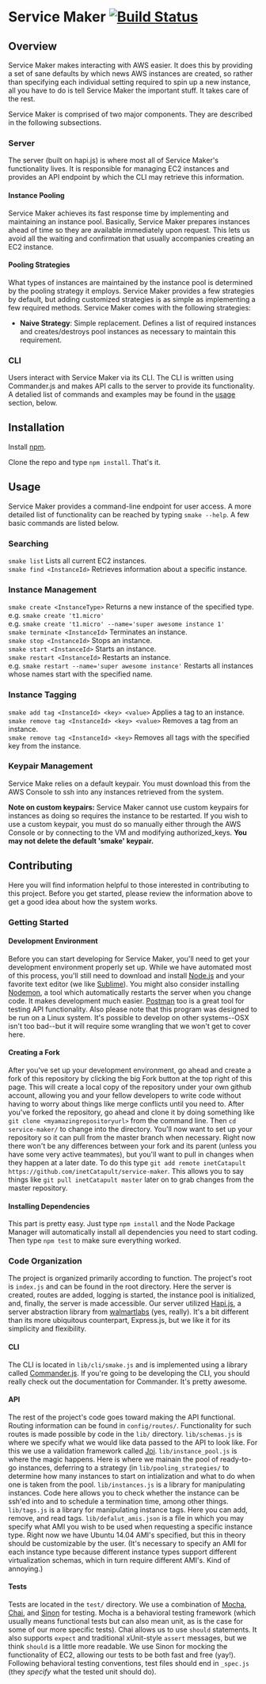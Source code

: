 # Service Maker   [![Build Status](https://travis-ci.org/inetCatapult/service-maker.svg?branch=master)](https://travis-ci.org/inetCatapult/service-maker)

## Overview 
Service Maker makes interacting with AWS easier. It does this by providing a set of sane defaults by which news AWS instances are created, so rather than specifying each individual setting required to spin up a new instance, all you have to do is tell Service Maker the important stuff. It takes care of the rest.

Service Maker is comprised of two major components. They are described in the following subsections.

### Server
The server (built on hapi.js) is where most all of Service Maker's functionality lives. It is responsible for managing EC2 instances and provides an API endpoint by which the CLI may retrieve this information. 

#### Instance Pooling
Service Maker achieves its fast response time by implementing and maintaining an instance pool. Basically, Service Maker prepares instances ahead of time so they are available immediately upon request. This lets us avoid all the waiting and confirmation that usually accompanies creating an EC2 instance. 

#### Pooling Strategies
What types of instances are maintained by the instance pool is determined by the pooling strategy it employs. Service Maker provides a few strategies by default, but adding customized strategies is as simple as implementing a few required methods. Service Maker comes with the following strategies:

 * **Naive Strategy**: Simple replacement. Defines a list of required instances and creates/destroys pool instances as necessary to maintain this requirement.

### CLI
Users interact with Service Maker via its CLI. The CLI is written using Commander.js and makes API calls to the server to provide its functionality. A detalied list of commands and examples may be found in the [usage](#usage) section, below. 

## Installation
Install [npm](https://www.npmjs.com/).

Clone the repo and type `npm install`. That's it. 

## <a name='usage'></a>Usage
Service Maker provides a command-line endpoint for user access. A more detailed list of functionality can be reached by typing `smake --help`. A few basic commands are listed below.

### Searching
`smake list` Lists all current EC2 instances.   
`smake find <InstanceId>` Retrieves information about a specific instance.  

### Instance Management
`smake create <InstanceType>` Returns a new instance of the specified type.  
e.g. `smake create 't1.micro'`  
e.g. `smake create 't1.micro' --name='super awesome instance 1'`  
`smake terminate <InstanceId>` Terminates an instance.  
`smake stop <InstanceId>` Stops an instance.  
`smake start <InstanceId>` Starts an instance.  
`smake restart <InstanceId>` Restarts an instance.  
e.g. `smake restart --name='super awesome instance'` Restarts all instances whose names start with the specified name.

### Instance Tagging
`smake add tag <InstanceId> <key> <value>` Applies a tag to an instance.  
`smake remove tag <InstanceId> <key> <value>` Removes a tag from an instance.  
`smake remove tag <InstanceId> <key>` Removes all tags with the specified key from the instance.

### Keypair Management
Service Make relies on a default keypair. You must download this from the AWS Console to ssh into any instances retrieved from the system. 

**Note on custom keypairs:** Service Maker cannot use custom keypairs for instances as doing so requires the instance to be restarted. If you wish to use a custom keypair, you must do so manually either through the AWS Console or by connecting to the VM and modifying authorized_keys. **You may not delete the default 'smake' keypair.**

## Contributing
Here you will find information helpful to those interested in contributing to this project. Before you get started, please review the information above to get a good idea about how the system works. 

### Getting Started
#### Development Environment
Before you can start developing for Service Maker, you'll need to get your development environment properly set up. While we have automated most of this process, you'll still need to download and install [Node.js](https://nodejs.org/) and your favorite text editor (we like [Sublime](http://www.sublimetext.com/)). You might also consider installing [Nodemon](https://github.com/remy/nodemon), a tool which automatically restarts the server when you change code. It makes development much easier. [Postman](https://chrome.google.com/webstore/detail/postman-rest-client/fdmmgilgnpjigdojojpjoooidkmcomcm?hl=en) too is a great tool for testing API functionality. Also please note that this program was designed to be run on a Linux system. It's possible to develop on other systems--OSX isn't too bad--but it will require some wrangling that we won't get to cover here. 

#### Creating a Fork
After you've set up your development environment, go ahead and create a fork of this repository by clicking the big Fork button at the top right of this page. This will create a local copy of the repository under your own github account, allowing you and your fellow developers to write code without having to worry about things like merge conflicts until you need to. After you've forked the repository, go ahead and clone it by doing something like `git clone <myamazingrepositoryurl>` from the command line. Then `cd service-maker/` to change into the directory. You'll now want to set up your repository so it can pull from the master branch when necessary. Right now there won't be any differences between your fork and its parent (unless you have some very active teammates), but you'll want to pull in changes when they happen at a later date. To do this type `git add remote inetCatapult https://github.com/inetCatapult/service-maker`. This allows you to say things like `git pull inetCatapult master` later on to grab changes from the master repository.

#### Installing Dependencies
This part is pretty easy. Just type `npm install` and the Node Package Manager will automatically install all dependencies you need to start coding. Then type `npm test` to make sure everything worked. 

### Code Organization
The project is organized primarily according to function. The project's root is `index.js` and can be found in the root directory.  Here the server is created, routes are added, logging is started, the instance pool is initialized, and, finally, the server is made accessible. Our server utilized [Hapi.js](http://hapijs.com/), a server abstraction library from [walmartlabs](https://github.com/walmartlabs) (yes, really). It's a bit different than its more ubiquitous counterpart, Express.js, but we like it for its simplicity and flexibility. 

#### CLI
The CLI is located in `lib/cli/smake.js` and is implemented using a library called [Commander.js](https://github.com/tj/commander.js?utm_source=jobboleblog). If you're going to be developing the CLI, you should really check out the documentation for Commander. It's pretty awesome. 

#### API 
The rest of the project's code goes toward making the API functional. Routing information can be found in `config/routes/`. Functionality for such routes is made possible by code in the `lib/` directory. `lib/schemas.js` is where we specify what we would like data passed to the API to look like. For this we use a validation framework called [Joi](https://github.com/hapijs/joi). `lib/instance_pool.js` is where the magic happens. Here is where we mainain the pool of ready-to-go instances, deferring to a strategy (in `lib/pooling_strategies/` to determine how many instances to start on intialization and what to do when one is taken from the pool. `lib/instances.js` is a library for manipulating instances. Code here allows you to check whether the instance can be ssh'ed into and to schedule a termination time, among other things. `lib/tags.js` is a library for manipulating instance tags. Here you can add, remove, and read tags. `lib/defalut_amis.json` is a file in which you may specify what AMI you wish to be used when requesting a specific instance type. Right now we have Ubuntu 14.04 AMI's specified, but this in theory should be customizable by the user. (It's necessary to specify an AMI for each instance type because different instance types support different virtualization schemas, which in turn require different AMI's. Kind of annoying.) 

#### Tests
Tests are located in the `test/` directory. We use a combination of [Mocha](http://mochajs.org/), [Chai](http://chaijs.com/), and [Sinon](http://sinonjs.org/) for testing. Mocha is a behavioral testing framework (which usually means functional tests but can also mean unit, as is the case for some of our more specific tests). Chai allows us to use `should` statements. It also supports `expect` and traditional xUnit-style `assert` messages, but we think `should` is a little more readable. We use Sinon for mocking the functionality of EC2, allowing our tests to be both fast and free (yay!). Following behavioral testing conventions, test files should end in `_spec.js` (they *specify* what the tested unit should do). 


